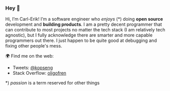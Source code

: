 ### Hey 👋

Hi, I’m Carl-Erik!  I’m a software engineer who _enjoys_ (*) doing **open source** development and **building products**. I am a pretty decent programmer that can contribute to most projects no matter the tech stack (I am relatively tech agnostic), but I fully acknowledge there are smarter and more capable programmers out there. I just happen to be quite good at debugging and fixing other people's mess.

🌍 Find me on the web:

- Tweets: [@kopseng](https://twitter.com/kopseng)
- Stack Overflow: [oligofren](https://stackoverflow.com/users/200987/oligofren)

*) _passion_ is a term reserved for other things
